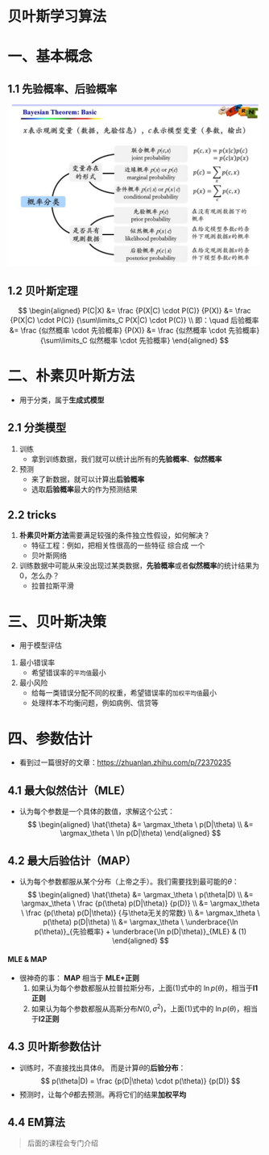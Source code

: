 # 贝叶斯学习算法

# 一、基本概念

## 1.1 先验概率、后验概率

![bayesian_theorem](pngs/bayesian_theorem.png)

## 1.2 贝叶斯定理

$$
\begin{aligned}
P(C|X) &= \frac {P(X|C) \cdot P(C)} {P(X)} &= \frac {P(X|C) \cdot P(C)} {\sum\limits_C P(X|C) \cdot P(C)}  \\
即：\quad 后验概率 &= \frac {似然概率 \cdot 先验概率} {P(X)} &= \frac {似然概率 \cdot 先验概率} {\sum\limits_C 似然概率 \cdot 先验概率}
\end{aligned}
$$

# 二、朴素贝叶斯方法

- 用于分类，属于**生成式模型**

## 2.1 分类模型

1. 训练
    - 拿到训练数据，我们就可以统计出所有的**先验概率**、**似然概率**
2. 预测
    - 来了新数据，就可以计算出**后验概率**
    - 选取**后验概率**最大的作为预测结果

## 2.2 tricks

1. **朴素贝叶斯方法**需要满足较强的条件独立性假设，如何解决？
    - 特征工程：例如，把相关性很高的一些特征 综合成 一个
    - 贝叶斯网络
2. 训练数据中可能从来没出现过某类数据，**先验概率**或者**似然概率**的统计结果为0，怎么办？
    - 拉普拉斯平滑

# 三、贝叶斯决策

- 用于模型评估

1. 最小错误率
    - 希望错误率的`平均值`最小
2. 最小风险
    - 给每一类错误分配不同的权重，希望错误率的`加权平均值`最小
    - 处理样本不均衡问题，例如病例、信贷等

# 四、参数估计

- 看到过一篇很好的文章：https://zhuanlan.zhihu.com/p/72370235

## 4.1 最大似然估计（MLE）

- 认为每个参数是一个具体的数值，求解这个公式：
    $$
    \begin{aligned}
    \hat{\theta} &= \argmax_\theta \ p(D|\theta) \\
    &= \argmax_\theta \ \ln p(D|\theta)
    \end{aligned}
    $$

## 4.2 最大后验估计（MAP）

- 认为每个参数都服从某个分布（上帝之手）。我们需要找到最可能的$\theta$：
    $$
    \begin{aligned}
    \hat{\theta} &= \argmax_\theta \ p(\theta|D) \\
    &= \argmax_\theta \ \frac {p(\theta) p(D|\theta)} {p(D)} \\
    &= \argmax_\theta \ \frac {p(\theta) p(D|\theta)} {与\theta无关的常数} \\
    &= \argmax_\theta \ p(\theta) p(D|\theta) \\
    &= \argmax_\theta \ \underbrace{\ln p(\theta)}_{先验概率} + \underbrace{\ln p(D|\theta)}_{MLE} & (1)
    \end{aligned}
    $$

#### MLE & MAP

- 很神奇的事： **MAP** 相当于 **MLE+正则**
    1. 如果认为每个参数都服从拉普拉斯分布，上面(1)式中的 $\ln p(\theta)$，相当于**l1正则**
    2. 如果认为每个参数都服从高斯分布$N(0, \sigma^2)$，上面(1)式中的 $\ln p(\theta)$，相当于**l2正则**

## 4.3 贝叶斯参数估计

- 训练时，不直接找出具体$\theta$。 而是计算$\theta$的**后验分布**：
    $$
    p(\theta|D) = \frac {p(D|\theta) \cdot p(\theta)} {p(D)}
    $$
- 预测时，让每个$\theta$都去预测。再将它们的结果**加权平均**

## 4.4 EM算法

> 后面的课程会专门介绍